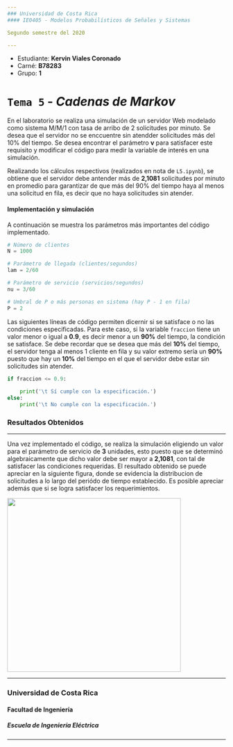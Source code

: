 ```yaml
---
### Universidad de Costa Rica
#### IE0405 - Modelos Probabilísticos de Señales y Sistemas

Segundo semestre del 2020

---
```

* Estudiante: **Kervin Viales Coronado**
* Carné: **B78283**
* Grupo: **1**

# `Tema 5` - *Cadenas de Markov*

En el laboratorio se realiza una simulación de un servidor Web modelado como sistema M/M/1 con tasa de arribo de 2 solicitudes por minuto. Se desea que el servidor no se enccuentre sin atendder solicitudes más del 10% del tiempo. Se desea encontrar el parámetro **v** para satisfacer este requisito y modificar el código para medir la variable de interés en una simulación.

Realizando los cálculos respectivos (realizados en nota de `L5.ipynb`), se obtiene que el servidor debe antender más de **2,1081** solicitudes por minuto en promedio para garantizar de que más del 90% del tiempo haya al menos una solicitud en fila, es decir que no haya solicitudes sin atender.

#### Implementación y simulación

A continuación se muestra los parámetros más importantes del código implementado. 
```python
# Número de clientes
N = 1000

# Parámetro de llegada (clientes/segundos)
lam = 2/60

# Parámetro de servicio (servicios/segundos)
nu = 3/60

# Umbral de P o más personas en sistema (hay P - 1 en fila)
P = 2
```
Las siguientes líneas de código permiten dicernir si se satisface o no las condiciones especificadas. Para este caso, si la variable `fraccion` tiene un valor menor o igual a **0.9**, es decir menor a un **90%** del tiempo, la condición se satisface. Se debe recordar que se desea que más del **10%** del tiempo, el servidor tenga al menos 1 cliente en fila y su valor extremo sería un **90%** puesto que hay un **10%** del tiempo en el que el servidor debe estar sin solicitudes sin atender. 
```python
if fraccion <= 0.9:
    
    print('\t Sí cumple con la especificación.')
else:
    print('\t No cumple con la especificación.') 
```

### Resultados Obtenidos
--- 
Una vez implementado el código, se realiza la simulación eligiendo un valor para el parámetro de servicio de **3** unidades, esto puesto que se determinó algebraicamente que dicho valor debe ser mayor a **2,1081**, con tal de satisfacer las condiciones requeridas. El resultado obtenido se puede apreciar en la siguiente figura, donde se evidencia la distribucion de solicitudes a lo largo del periódo de tiempo establecido. Es posible apreciar además que si se logra satisfacer los requerimientos. 

<img align='center' src='https://i.imgur.com/5fBJxBL.png.png' width ="400"/>

--- 
### Universidad de Costa Rica
#### Facultad de Ingeniería
##### Escuela de Ingeniería Eléctrica
---

